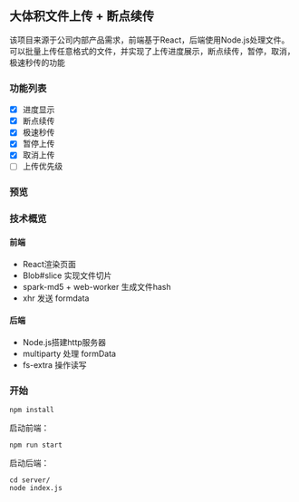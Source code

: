 ## 大体积文件上传 + 断点续传

该项目来源于公司内部产品需求，前端基于React，后端使用Node.js处理文件。可以批量上传任意格式的文件，并实现了上传进度展示，断点续传，暂停，取消，极速秒传的功能

### 功能列表

- [x] 进度显示
- [x] 断点续传
- [x] 极速秒传
- [x] 暂停上传
- [x] 取消上传
- [ ] 上传优先级

### 预览


### 技术概览
#### 前端
* React渲染页面
* Blob#slice 实现文件切片
* spark-md5 + web-worker 生成文件hash
* xhr 发送 formdata

#### 后端
* Node.js搭建http服务器
* multiparty 处理 formData
* fs-extra 操作读写

### 开始
```
npm install
```

启动前端：
```
npm run start
```
启动后端：
```
cd server/
node index.js
```